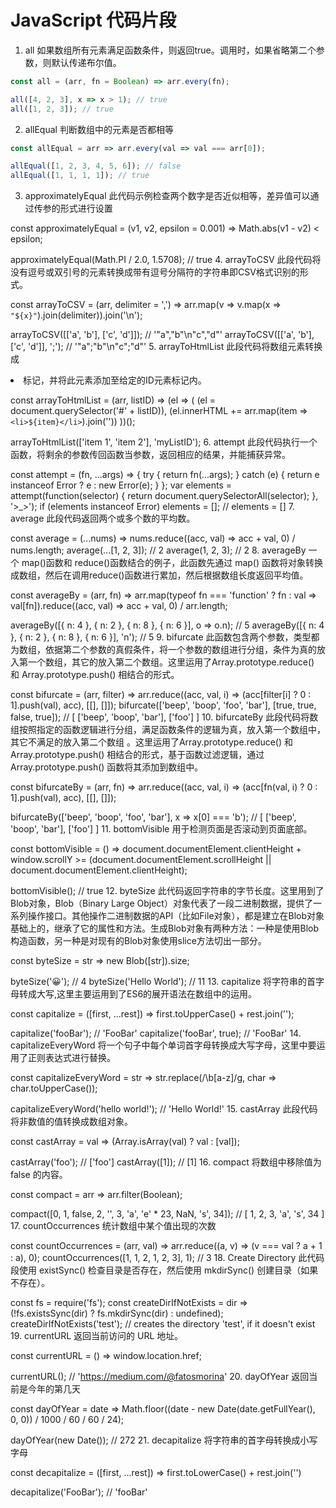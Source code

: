 # JavaScript 代码片段

1. all
如果数组所有元素满足函数条件，则返回true。调用时，如果省略第二个参数，则默认传递布尔值。

```js
const all = (arr, fn = Boolean) => arr.every(fn);

all([4, 2, 3], x => x > 1); // true
all([1, 2, 3]); // true
```

2. allEqual
判断数组中的元素是否都相等

```js
const allEqual = arr => arr.every(val => val === arr[0]);

allEqual([1, 2, 3, 4, 5, 6]); // false
allEqual([1, 1, 1, 1]); // true
```
3. approximatelyEqual
此代码示例检查两个数字是否近似相等，差异值可以通过传参的形式进行设置

const approximatelyEqual = (v1, v2, epsilon = 0.001) => Math.abs(v1 - v2) < epsilon;

approximatelyEqual(Math.PI / 2.0, 1.5708); // true
4. arrayToCSV
此段代码将没有逗号或双引号的元素转换成带有逗号分隔符的字符串即CSV格式识别的形式。

const arrayToCSV = (arr, delimiter = ',') =>
  arr.map(v => v.map(x => `"${x}"`).join(delimiter)).join('\n');
  
arrayToCSV([['a', 'b'], ['c', 'd']]); // '"a","b"\n"c","d"'
arrayToCSV([['a', 'b'], ['c', 'd']], ';'); // '"a";"b"\n"c";"d"'
5. arrayToHtmlList
此段代码将数组元素转换成<li>标记，并将此元素添加至给定的ID元素标记内。

const arrayToHtmlList = (arr, listID) =>
  (el => (
    (el = document.querySelector('#' + listID)),
    (el.innerHTML += arr.map(item => `<li>${item}</li>`).join(''))
  ))();
  
arrayToHtmlList(['item 1', 'item 2'], 'myListID');
6. attempt
此段代码执行一个函数，将剩余的参数传回函数当参数，返回相应的结果，并能捕获异常。

const attempt = (fn, ...args) => {
  try {
    return fn(...args);
  } catch (e) {
    return e instanceof Error ? e : new Error(e);
  }
};
var elements = attempt(function(selector) {
  return document.querySelectorAll(selector);
}, '>_>');
if (elements instanceof Error) elements = []; // elements = []
7. average
此段代码返回两个或多个数的平均数。

const average = (...nums) => nums.reduce((acc, val) => acc + val, 0) / nums.length;
average(...[1, 2, 3]); // 2
average(1, 2, 3); // 2
8. averageBy
一个 map()函数和 reduce()函数结合的例子，此函数先通过 map() 函数将对象转换成数组，然后在调用reduce()函数进行累加，然后根据数组长度返回平均值。

const averageBy = (arr, fn) =>
  arr.map(typeof fn === 'function' ? fn : val => val[fn]).reduce((acc, val) => acc + val, 0) /
  arr.length;
  
averageBy([{ n: 4 }, { n: 2 }, { n: 8 }, { n: 6 }], o => o.n); // 5
averageBy([{ n: 4 }, { n: 2 }, { n: 8 }, { n: 6 }], 'n'); // 5
9. bifurcate
此函数包含两个参数，类型都为数组，依据第二个参数的真假条件，将一个参数的数组进行分组，条件为真的放入第一个数组，其它的放入第二个数组。这里运用了Array.prototype.reduce() 和 Array.prototype.push() 相结合的形式。

const bifurcate = (arr, filter) =>
  arr.reduce((acc, val, i) => (acc[filter[i] ? 0 : 1].push(val), acc), [[], []]);
bifurcate(['beep', 'boop', 'foo', 'bar'], [true, true, false, true]); 
// [ ['beep', 'boop', 'bar'], ['foo'] ]
10. bifurcateBy
此段代码将数组按照指定的函数逻辑进行分组，满足函数条件的逻辑为真，放入第一个数组中，其它不满足的放入第二个数组 。这里运用了Array.prototype.reduce() 和 Array.prototype.push() 相结合的形式，基于函数过滤逻辑，通过 Array.prototype.push() 函数将其添加到数组中。

const bifurcateBy = (arr, fn) =>
  arr.reduce((acc, val, i) => (acc[fn(val, i) ? 0 : 1].push(val), acc), [[], []]);
  
bifurcateBy(['beep', 'boop', 'foo', 'bar'], x => x[0] === 'b'); 
// [ ['beep', 'boop', 'bar'], ['foo'] ]
11. bottomVisible
用于检测页面是否滚动到页面底部。

const bottomVisible = () =>
  document.documentElement.clientHeight + window.scrollY >=
  (document.documentElement.scrollHeight || document.documentElement.clientHeight);

bottomVisible(); // true
12. byteSize
此代码返回字符串的字节长度。这里用到了Blob对象，Blob（Binary Large Object）对象代表了一段二进制数据，提供了一系列操作接口。其他操作二进制数据的API（比如File对象），都是建立在Blob对象基础上的，继承了它的属性和方法。生成Blob对象有两种方法：一种是使用Blob构造函数，另一种是对现有的Blob对象使用slice方法切出一部分。

const byteSize = str => new Blob([str]).size;

byteSize('😀'); // 4
byteSize('Hello World'); // 11
13. capitalize
将字符串的首字母转成大写,这里主要运用到了ES6的展开语法在数组中的运用。

const capitalize = ([first, ...rest]) =>
  first.toUpperCase() + rest.join('');
  
capitalize('fooBar'); // 'FooBar'
capitalize('fooBar', true); // 'FooBar'
14. capitalizeEveryWord
将一个句子中每个单词首字母转换成大写字母，这里中要运用了正则表达式进行替换。

const capitalizeEveryWord = str => str.replace(/\b[a-z]/g, char => char.toUpperCase());

capitalizeEveryWord('hello world!'); // 'Hello World!'
15. castArray
此段代码将非数值的值转换成数组对象。

const castArray = val => (Array.isArray(val) ? val : [val]);

castArray('foo'); // ['foo']
castArray([1]); // [1]
16. compact
将数组中移除值为 false 的内容。

const compact = arr => arr.filter(Boolean);

compact([0, 1, false, 2, '', 3, 'a', 'e' * 23, NaN, 's', 34]); 
// [ 1, 2, 3, 'a', 's', 34 ]
17. countOccurrences
统计数组中某个值出现的次数

const countOccurrences = (arr, val) => arr.reduce((a, v) => (v === val ? a + 1 : a), 0);
countOccurrences([1, 1, 2, 1, 2, 3], 1); // 3
18. Create Directory
此代码段使用 existSync() 检查目录是否存在，然后使用 mkdirSync() 创建目录（如果不存在）。

const fs = require('fs');
const createDirIfNotExists = dir => (!fs.existsSync(dir) ? fs.mkdirSync(dir) : undefined);
createDirIfNotExists('test'); 
// creates the directory 'test', if it doesn't exist
19. currentURL
返回当前访问的 URL 地址。

const currentURL = () => window.location.href;

currentURL(); // 'https://medium.com/@fatosmorina'
20. dayOfYear
返回当前是今年的第几天

const dayOfYear = date =>
  Math.floor((date - new Date(date.getFullYear(), 0, 0)) / 1000 / 60 / 60 / 24);

dayOfYear(new Date()); // 272
21. decapitalize
将字符串的首字母转换成小写字母

const decapitalize = ([first, ...rest]) =>
  first.toLowerCase() + rest.join('')

decapitalize('FooBar'); // 'fooBar'